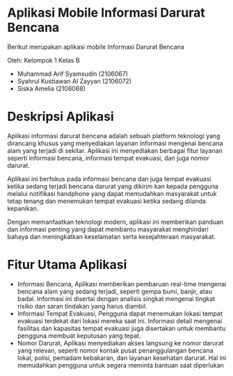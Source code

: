 # Aplikasi Mobile Informasi Darurat Bencana

Berikut merupakan aplikasi mobile Informasi Darurat Bencana

Oleh: Kelompok 1 Kelas B
- Muhammad Arif Syamsudin (2106067)
- Syahrul Kustiawan Al Zayyan (2106072)
- Siska Amelia (2106068)

# Deskripsi Aplikasi

Aplikasi informasi darurat bencana adalah sebuah platform teknologi yang dirancang khusus yang menyediakan layanan informasi mengenai bencana alam yang terjadi di sekitar. Aplikasi ini menyediakan berbagai fitur layanan seperti informasi bencana, informasi tempat evakuasi, dan juga nomor darurat.

Aplikasi ini berfokus pada informasi bencana dan juga tempat evakuasi ketika sedang terjadi bencana darurat yang dikirim kan kepada pengguna melalui notifikasi handphone yang dapat memudahkan masyarakat untuk tetap tenang dan menemukan tempat evakuasi ketika sedang dilanda kepanikan.

Dengan memanfaatkan teknologi modern, aplikasi ini memberikan panduan dan informasi penting yang dapat membantu masyarakat menghindari bahaya dan meningkatkan keselamatan serta kesejahteraan masyarakat.

# Fitur Utama Aplikasi

- Informasi Bencana, Aplikasi memberikan pembaruan real-time mengenai bencana alam yang sedang terjadi, seperti gempa bumi, banjir, atau badai. Informasi ini disertai dengan analisis singkat mengenai tingkat risiko dan saran tindakan yang harus diambil.
- Informasi Tempat Evakuasi, Pengguna dapat menemukan lokasi tempat evakuasi terdekat dari lokasi mereka saat ini. Informasi detail mengenai fasilitas dan kapasitas tempat evakuasi juga disertakan untuk membantu pengguna membuat keputusan yang tepat.
- Nomor Darurat, Aplikasi menyediakan akses langsung ke nomor darurat yang relevan, seperti nomor kontak pusat penanggulangan bencana lokal, polisi, pemadam kebakaran, dan layanan kesehatan darurat. Hal ini memudahkan pengguna untuk segera meminta bantuan saat diperlukan
